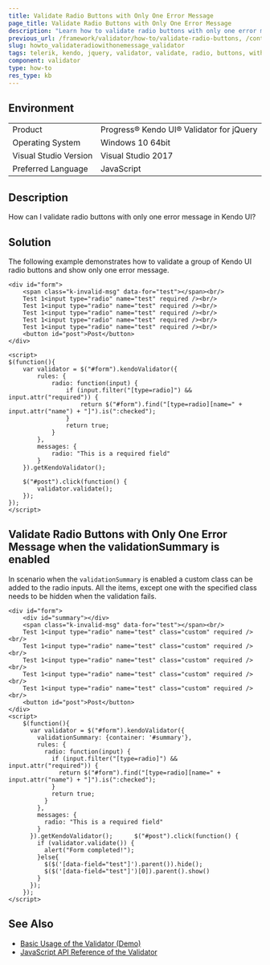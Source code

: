 ```yaml
---
title: Validate Radio Buttons with Only One Error Message
page_title: Validate Radio Buttons with Only One Error Message 
description: "Learn how to validate radio buttons with only one error message in Kendo UI."
previous_url: /framework/validator/how-to/validate-radio-buttons, /controls/editors/validator/how-to/validate-radio-buttons
slug: howto_validateradiowithonemessage_validator
tags: telerik, kendo, jquery, validator, validate, radio, buttons, with, only, one, error, message
component: validator
type: how-to
res_type: kb
---
```


## Environment

<table>
 <tr>
  <td>Product</td>
  <td>Progress® Kendo UI® Validator for jQuery</td>
 </tr>
 <tr>
  <td>Operating System</td>
  <td>Windows 10 64bit</td>
 </tr>
 <tr>
  <td>Visual Studio Version</td>
  <td>Visual Studio 2017</td>
 </tr>
 <tr>
  <td>Preferred Language</td>
  <td>JavaScript</td>
 </tr>
</table>

## Description

How can I validate radio buttons with only one error message in Kendo UI?

## Solution

The following example demonstrates how to validate a group of Kendo UI radio buttons and show only one error message.

```dojo
<div id="form">
    <span class="k-invalid-msg" data-for="test"></span><br/>
    Test 1<input type="radio" name="test" required /><br/>
    Test 1<input type="radio" name="test" required /><br/>
    Test 1<input type="radio" name="test" required /><br/>
    Test 1<input type="radio" name="test" required /><br/>
    Test 1<input type="radio" name="test" required /><br/>
    <button id="post">Post</button>
</div>

<script>
$(function(){
    var validator = $("#form").kendoValidator({
        rules: {
            radio: function(input) {
                if (input.filter("[type=radio]") && input.attr("required")) {
                    return $("#form").find("[type=radio][name=" + input.attr("name") + "]").is(":checked");
                }
                return true;
            }
        },
        messages: {
            radio: "This is a required field"
        }
    }).getKendoValidator();

    $("#post").click(function() {
        validator.validate();
    });
});
</script>
```

## Validate Radio Buttons with Only One Error Message when the validationSummary is enabled

In scenario when the `validationSummary` is enabled a custom class can be added to the radio inputs. All the items, except one with the specified class needs to be hidden when the validation fails. 

```dojo
<div id="form">
    <div id="summary"></div>
    <span class="k-invalid-msg" data-for="test"></span><br/>
    Test 1<input type="radio" name="test" class="custom" required /><br/>
    Test 1<input type="radio" name="test" class="custom" required /><br/>
    Test 1<input type="radio" name="test" class="custom" required /><br/>
    Test 1<input type="radio" name="test" class="custom" required /><br/>
    Test 1<input type="radio" name="test" class="custom" required /><br/>
    <button id="post">Post</button>
</div>  
<script>
    $(function(){
      var validator = $("#form").kendoValidator({
        validationSummary: {container: '#summary'},
        rules: {
          radio: function(input) {
            if (input.filter("[type=radio]") && input.attr("required")) {
              return $("#form").find("[type=radio][name=" + input.attr("name") + "]").is(":checked");
            }
            return true;
          }
        },
        messages: {
          radio: "This is a required field"
        }
      }).getKendoValidator();      $("#post").click(function() {
        if (validator.validate()) {
          alert("Form completed!");
        }else{		            
          $($('[data-field="test"]').parent()).hide();
          $($('[data-field="test"]')[0]).parent().show()
        }
      });
    });
</script>
```

## See Also

* [Basic Usage of the Validator (Demo)](https://demos.telerik.com/kendo-ui/validator/index)
* [JavaScript API Reference of the Validator](/api/javascript/ui/validator)
